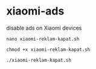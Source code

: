 # xiaomi-ads
disable ads on Xiaomi devices
 ~~~
nano xiaomi-reklam-kapat.sh

chmod +x xiaomi-reklam-kapat.sh

./xiaomi-reklam-kapat.sh
 ~~~
